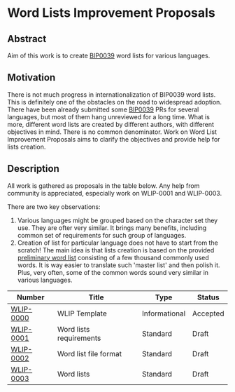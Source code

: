 # Word Lists Improvement Proposals

## Abstract
Aim of this work is to create [BIP0039](https://github.com/bitcoin/bips/blob/master/bip-0039.mediawiki) word lists
for various languages.

## Motivation
There is not much progress in internationalization of BIP0039 word lists. This is definitely one of the obstacles
on the road to widespread adoption.
There have been already submitted some [BIP0039](https://github.com/bitcoin/bips/blob/master/bip-0039.mediawiki) PRs
for several languages, but most of them hang unreviewed for a long time.
What is more, different word lists are created by different authors, with different objectives in mind.
There is no common denominator. Work on Word List Improvement Proposals aims to clarify the objectives and provide help
for lists creation.

## Description

All work is gathered as proposals in the table below. Any help from community is appreciated, especially work
on WLIP-0001 and WLIP-0003.

There are two key observations:  
1) Various languages might be grouped based on the character set they use. They are ofter very similar.
It brings many benefits, including common set of requirements for such group of languages.  
2) Creation of list for particular language does not have to start from the scratch!
The main idea is that lists creation is based on the provided [preliminary word list](./preliminary-word-list)
consisting of a few thousand commonly used words. It is way easier to translate such 'master list' and then polish it.
Plus, very often, some of the common words sound very similar in various languages.

|Number|Title|Type|Status|
|---|---|---|---|
|[WLIP-0000](wlip-0000.md)|WLIP Template|Informational|Accepted|
|[WLIP-0001](wlip-0001.md)|Word lists requirements|Standard|Draft|
|[WLIP-0002](wlip-0002.md)|Word list file format|Standard|Draft|
|[WLIP-0003](wlip-0003.md)|Word lists|Standard|Draft|














